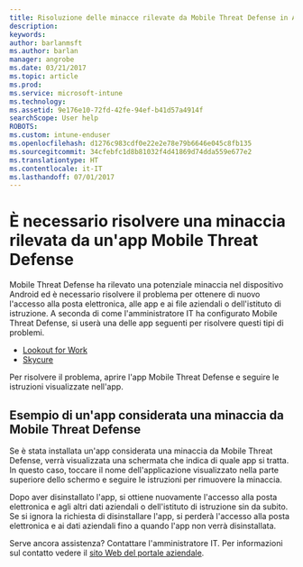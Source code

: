 ```yaml
---
title: Risoluzione delle minacce rilevate da Mobile Threat Defense in Android | Microsoft Docs
description: 
keywords: 
author: barlanmsft
ms.author: barlan
manager: angrobe
ms.date: 03/21/2017
ms.topic: article
ms.prod: 
ms.service: microsoft-intune
ms.technology: 
ms.assetid: 9e176e10-72fd-42fe-94ef-b41d57a4914f
searchScope: User help
ROBOTS: 
ms.custom: intune-enduser
ms.openlocfilehash: d1276c983cdf0e22e2e78e79b6646e045c8fb135
ms.sourcegitcommit: 34cfebfc1d8b81032f4d41869d74dda559e677e2
ms.translationtype: HT
ms.contentlocale: it-IT
ms.lasthandoff: 07/01/2017
---
```

# <a name="you-need-to-resolve-a-threat-found-by-a-mobile-threat-defense-app"></a>È necessario risolvere una minaccia rilevata da un'app Mobile Threat Defense

Mobile Threat Defense ha rilevato una potenziale minaccia nel dispositivo Android ed è necessario risolvere il problema per ottenere di nuovo l'accesso alla posta elettronica, alle app e ai file aziendali o dell'istituto di istruzione. A seconda di come l'amministratore IT ha configurato Mobile Threat Defense, si userà una delle app seguenti per risolvere questi tipi di problemi.

* [Lookout for Work](you-need-to-resolve-a-threat-found-by-lookout-for-work-android.md)
* [Skycure](you-need-to-resolve-a-threat-found-by-skycure-android.md)

Per risolvere il problema, aprire l'app Mobile Threat Defense e seguire le istruzioni visualizzate nell'app.

## <a name="example-of-an-app-that-mobile-threat-defense-sees-as-a-threat"></a>Esempio di un'app considerata una minaccia da Mobile Threat Defense

Se è stata installata un'app considerata una minaccia da Mobile Threat Defense, verrà visualizzata una schermata che indica di quale app si tratta. In questo caso, toccare il nome dell'applicazione visualizzato nella parte superiore dello schermo e seguire le istruzioni per rimuovere la minaccia.

Dopo aver disinstallato l'app, si ottiene nuovamente l'accesso alla posta elettronica e agli altri dati aziendali o dell'istituto di istruzione sin da subito. Se si ignora la richiesta di disinstallare l'app, si perderà l'accesso alla posta elettronica e ai dati aziendali fino a quando l'app non verrà disinstallata.

Serve ancora assistenza? Contattare l'amministratore IT. Per informazioni sul contatto vedere il [sito Web del portale aziendale](http://portal.manage.microsoft.com).
